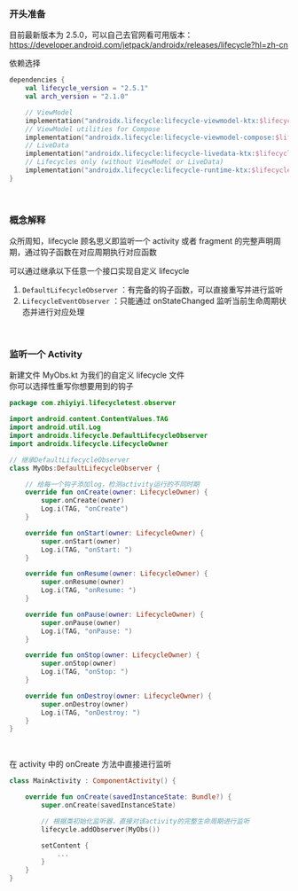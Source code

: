 ### 开头准备

目前最新版本为 2.5.0，可以自己去官网看可用版本：https://developer.android.com/jetpack/androidx/releases/lifecycle?hl=zh-cn

依赖选择

```kotlin
dependencies {
    val lifecycle_version = "2.5.1"
    val arch_version = "2.1.0"

    // ViewModel
    implementation("androidx.lifecycle:lifecycle-viewmodel-ktx:$lifecycle_version")
    // ViewModel utilities for Compose
    implementation("androidx.lifecycle:lifecycle-viewmodel-compose:$lifecycle_version")
    // LiveData
    implementation("androidx.lifecycle:lifecycle-livedata-ktx:$lifecycle_version")
    // Lifecycles only (without ViewModel or LiveData)
    implementation("androidx.lifecycle:lifecycle-runtime-ktx:$lifecycle_version")
}
```

<br>

### 概念解释

众所周知，lifecycle 顾名思义即监听一个 activity 或者 fragment 的完整声明周期，通过钩子函数在对应周期执行对应函数

可以通过继承以下任意一个接口实现自定义 lifecycle

1. `DefaultLifecycleObserver` ：有完备的钩子函数，可以直接重写并进行监听
2. `LifecycleEventObserver` ：只能通过 onStateChanged 监听当前生命周期状态并进行对应处理

<br>

### 监听一个 Activity

新建文件 MyObs.kt 为我们的自定义 lifecycle 文件  
你可以选择性重写你想要用到的钩子

```kotlin
package com.zhiyiyi.lifecycletest.observer

import android.content.ContentValues.TAG
import android.util.Log
import androidx.lifecycle.DefaultLifecycleObserver
import androidx.lifecycle.LifecycleOwner

// 继承DefaultLifecycleObserver
class MyObs:DefaultLifecycleObserver {

    // 给每一个钩子添加log，检测activity运行的不同时期
    override fun onCreate(owner: LifecycleOwner) {
        super.onCreate(owner)
        Log.i(TAG, "onCreate")
    }

    override fun onStart(owner: LifecycleOwner) {
        super.onStart(owner)
        Log.i(TAG, "onStart: ")
    }

    override fun onResume(owner: LifecycleOwner) {
        super.onResume(owner)
        Log.i(TAG, "onResume: ")
    }

    override fun onPause(owner: LifecycleOwner) {
        super.onPause(owner)
        Log.i(TAG, "onPause: ")
    }

    override fun onStop(owner: LifecycleOwner) {
        super.onStop(owner)
        Log.i(TAG, "onStop: ")
    }

    override fun onDestroy(owner: LifecycleOwner) {
        super.onDestroy(owner)
        Log.i(TAG, "onDestroy: ")
    }
}
```

<br>

在 activity 中的 onCreate 方法中直接进行监听

```kotlin
class MainActivity : ComponentActivity() {

    override fun onCreate(savedInstanceState: Bundle?) {
        super.onCreate(savedInstanceState)

        // 根据类初始化监听器，直接对该activity的完整生命周期进行监听
        lifecycle.addObserver(MyObs())

        setContent {
            ...
        }
    }
}
```

<br>
